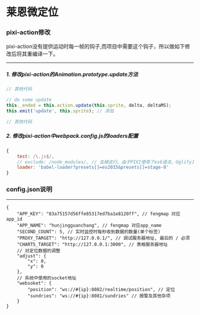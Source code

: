 # 莱恩微定位

### pixi-action修改

pixi-action没有提供运动时每一帧的钩子,而项目中需要这个钩子，所以做如下修改后将其重编译一下。

-------------------------------------

##### 1. 修改pixi-action的Animation.prototype.update方法
```js
// 其他代码

// do some update
this._ended = this.action.update(this.sprite, delta, deltaMS);
this.emit('update', this.sprite); // 添加

// 其他代码
```
##### 2. 修改pixi-action中webpack.config.js的loaders配置
```js
{
    test: /\.js$/,
    // exclude: /node_modules/, // 去掉这行。由于PIXI使用了es6语法，UglifyJsPlugin压缩时会报错
    loader: 'babel-loader?presets[]=es2015&presets[]=stage-0'
}
```

### config.json说明

---------------------------
    {
        "APP_KEY": "83a75157d56ffe85317ed7ba1e8120ff", // fengmap 对应app_id
        "APP_NAME": "hunjingguanchang", // fengmap 对应app_name
        "SECOND_COUNT": 5, // 实时监控时每秒收到数据的数量(单个标签)
        "PROXY_TARGET": "http://127.0.0.1/", // 调试服务器地址, 最后的 / 必须
        "CHARTS_TARGET": "http://127.0.0.1:3000", // 表格服务器地址
        // 对定位数据的调整
        "adjust": {
            "x": 0,
            "y": 0
        },
        // 系统中使用的socket地址
        "websoket": {
            "position": "ws://#{ip}:8082/realtime/position", // 定位
            "sundries": "ws://#{ip}:8081/sundries" // 报警及其他杂项
        }
    }
